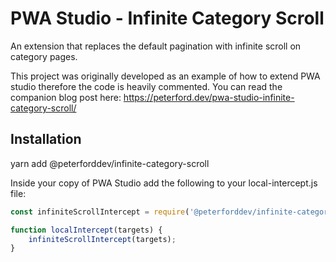 # PWA Studio - Infinite Category Scroll

An extension that replaces the default pagination with infinite scroll on category pages. 

This project was originally developed as an example of how to extend PWA studio therefore the code is heavily commented. You can read the companion blog post here: https://peterford.dev/pwa-studio-infinite-category-scroll/

## Installation

yarn add @peterforddev/infinite-category-scroll

Inside your copy of PWA Studio add the following to your local-intercept.js file:

```js
const infiniteScrollIntercept = require('@peterforddev/infinite-category-scroll/src/targets/extend-intercept');

function localIntercept(targets) {
    infiniteScrollIntercept(targets);
}
